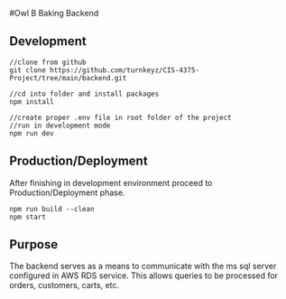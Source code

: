 #Owl B Baking Backend

## Development
```
//clone from github
git clone https://github.com/turnkeyz/CIS-4375-Project/tree/main/backend.git

//cd into folder and install packages
npm install

//create proper .env file in root folder of the project
//run in development mode
npm run dev
```

## Production/Deployment

After finishing in development environment proceed to Production/Deployment phase.

```
npm run build --clean
npm start
```

## Purpose
The backend serves as a means to communicate with the ms sql server configured in AWS RDS service. This allows queries to be processed for orders, customers, carts, etc.

